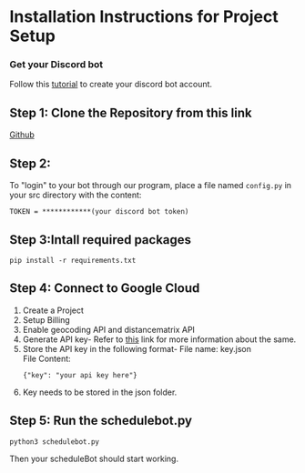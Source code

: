 # Installation Instructions for Project Setup

### Get your Discord bot 

 Follow this [tutorial](https://www.freecodecamp.org/news/create-a-discord-bot-with-python/) to create your discord bot account.

## Step 1: Clone the Repository from this link
  [Github](https://github.com/Rahil312/ScheduleBOT/tree/Group63_Project3_New_Features)
## Step 2:
  To "login" to your bot through our program, place a file named `config.py` in your src directory with the content:
  
  ```
  TOKEN = ************(your discord bot token)
  ```
  
## Step 3:Intall required packages
  ```
  pip install -r requirements.txt
  ```
  
## Step 4: Connect to Google Cloud
  1. Create a Project 
  2. Setup Billing 
  3. Enable geocoding API and distancematrix API
  4. Generate API key-
      Refer to [this](https://developers.google.com/maps/documentation/geocoding/get-api-key) link for more information about the same.
  5. Store the API key in the following format-
      File name: key.json \
      File Content: 
      ```
      {"key": "your api key here"}
      ```
  6. Key needs to be stored in the json folder.

## Step 5: Run the schedulebot.py
  ```
  python3 schedulebot.py
  ```
  Then your scheduleBot should start working.
  
